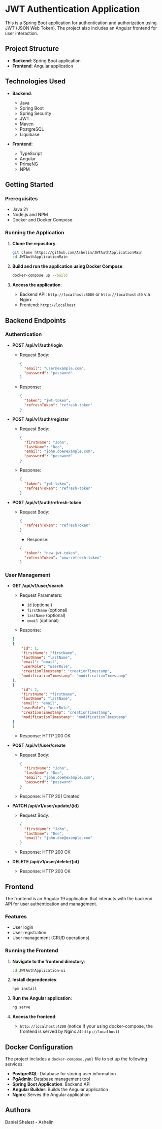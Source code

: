 # JWT Authentication Application

This is a Spring Boot application for authentication and authorization using JWT (JSON Web Token). The project also includes an Angular frontend for user interaction.

## Project Structure

- **Backend**: Spring Boot application
- **Frontend**: Angular application

## Technologies Used

- **Backend**:
    - Java
    - Spring Boot
    - Spring Security
    - JWT
    - Maven
    - PostgreSQL
    - Liquibase

- **Frontend**:
    - TypeScript
    - Angular
    - PrimeNG
    - NPM

## Getting Started

### Prerequisites

- Java 21
- Node.js and NPM
- Docker and Docker Compose

### Running the Application

1. **Clone the repository**:
    ```bash
    git clone https://github.com/Ashelin/JWTAuthApplicationMain
    cd JWTAuthApplicationMain
    ```

2. **Build and run the application using Docker Compose**:
    ```bash
    docker-compose up --build
    ```

3. **Access the application**:
    - Backend API: `http://localhost:8080` or `http://localhost:80` via Nginx
    - Frontend: `http://localhost`

## Backend Endpoints

### Authentication

- **POST /api/v1/auth/login**
    - Request Body:
      ```json
      {
        "email": "user@example.com",
        "password": "password"
      }
      ```
    - Response:
      ```json
      {
        "token": "jwt-token",
        "refreshToken": "refresh-token"
      }
      ```

- **POST /api/v1/auth/register**
    - Request Body:
      ```json
      {
        "firstName": "John",
        "lastName": "Doe",
        "email": "john.doe@example.com",
        "password": "password"
      }
      ```
    - Response:
      ```json
      {
        "token": "jwt-token",
        "refreshToken": "refresh-token"
      }
      ```
      
- **POST /api/v1/auth/refresh-token**
    - Request Body:
      ```json
      {
        "refreshToken": "refreshToken"
      }
      ```
        - Response:
      ```json
      {
        "token": "new-jwt-token",
        "refreshToken": "new-refresh-token"
      }
      ```

### User Management

- **GET /api/v1/user/search**
    - Request Parameters:
        - `id` (optional)
        - `firstName` (optional)
        - `lastName` (optional)
        - `email` (optional)

    - Response:
    ```json
    [
    {
        "id": 1,
        "firstName": "firstName",
        "lastName": "lastName",
        "email": "email",
        "userRole": "userRole",
        "creationTimestamp": "creationTimestamp",
        "modificationTimestamp": "modificationTimestamp"
    },
    {
        "id": 2,
        "firstName": "firstName",
        "lastName": "lastName",
        "email": "email",
        "userRole": "userRole",
        "creationTimestamp": "creationTimestamp",
        "modificationTimestamp": "modificationTimestamp"
    }
    ]
    ```
  

    - Response: HTTP 200 OK

- **POST /api/v1/user/create**
    - Request Body:
      ```json
      {
        "firstName": "John",
        "lastName": "Doe",
        "email": "john.doe@example.com",
        "password": "password"
      }
      ```
      

    - Response: HTTP 201 Created

- **PATCH /api/v1/user/update/{id}**
    - Request Body:
      ```json
      {
        "firstName": "John",
        "lastName": "Doe",
        "email": "john.doe@example.com"
      }
      ```
      

    - Response: HTTP 200 OK

- **DELETE /api/v1/user/delete/{id}**


    - Response: HTTP 200 OK

## Frontend

The frontend is an Angular 19 application that interacts with the backend API for user authentication and management.

### Features

- User login
- User registration
- User management (CRUD operations)

### Running the Frontend

1. **Navigate to the frontend directory**:
    ```bash
    cd JWTAuthApplication-ui
    ```

2. **Install dependencies**:
    ```bash
    npm install
    ```

3. **Run the Angular application**:
    ```bash
    ng serve
    ```

4. **Access the frontend**:
    - `http://localhost:4200` (notice if your using docker-compose, the frontend is served by Nginx at `http://localhost`)

## Docker Configuration

The project includes a `docker-compose.yaml` file to set up the following services:

- **PostgreSQL**: Database for storing user information
- **PgAdmin**: Database management tool
- **Spring Boot Application**: Backend API
- **Angular Builder**: Builds the Angular application
- **Nginx**: Serves the Angular application

## Authors

Daniel Shelest - Ashelin